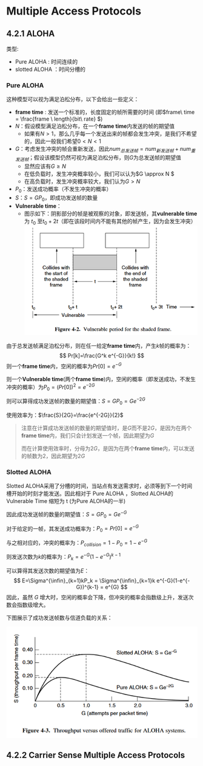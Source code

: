 # Multiple Access Protocols

## 4.2.1 ALOHA

类型:

- Pure ALOHA : 时间连续的
- slotted ALOHA ：时间分槽的

### Pure ALOHA

这种模型可以视为满足泊松分布，以下会给出一些定义：

- **frame time** : 发送一个标准的，长度固定的帧所需要的时间 (即$frame\ time = \frac{frame \ length}{bit\ rate} $)
- $N$：假设模型满足泊松分布，在一个**frame time**内发送的帧的期望值
  - 如果有$N>1$，那么几乎每一个发送出来的帧都会发生冲突，是我们不希望的，因此一般我们希望$0<N<1$
- $G$：考虑发生冲突的帧会重新发送，因此$num_{总发送帧} = num_{新发送帧} + num_{重发送帧}$；假设该模型仍然可视为满足泊松分布，则$G$为总发送帧的期望值
  - 显然应该有$G \geq N$
  - 在低负载时，发生冲突概率较小，我们可以认为$G \approx N $
  - 在高负载时，发生冲突概率较大，我们认为$G > N$
- $P_0$：发送成功概率（不发生冲突的概率）
- $S$：$S = G P_0$，即成功发送帧的数量
- **Vulnerable time**：
  - 图示如下：阴影部分的帧是被观察的对象，即发送帧，其**vulnerable time** 为 $t_0$ 至$t_0 + 2t$（即在该段时间内不能有其他的帧产生，因为会发生冲突）![vulnerable time](sec02/pure_ALOHA_frame_vulnerable_time.png)

由于总发送帧满足泊松分布，则在任一给定**frame time**内，产生$k$帧的概率为：
$$
Pr[k]=\frac{G^k e^{-G}}{k!}
$$
则一个**frame time**内，空闲的概率为$Pr[0]=e^{-G}$

则一个**Vulnerable time**(两个**frame time**)内，空闲的概率（即发送成功，不发生冲突的概率）为$P_0 =(Pr[0])^2 = e^{-2G}$

则可以算得成功发送帧的数量的期望值：$S = G P_0 = G e^{-2G}$

使用效率为：$\frac{S}{2G}=\frac{e^{-2G}}{2}$

> 注意在计算成功发送帧的数量的期望值时，是$G$而不是$2G$，是因为在两个**frame time**内，我们只会计划发送一个帧，因此期望为$G$
>
> 而在计算使用效率时，分母为$2G$，是因为在两个**frame time**内，可以发送的帧数为2，因此期望为$2G$

### Slotted ALOHA

Slotted ALOHA采用了分槽的时间，当站点有发送需求时，必须等到下一个时间槽开始的时刻才能发送。因此相对于 Pure ALOHA ，Slotted ALOHA的 Vulnerable Time 缩短为 t (为Pure ALOHA的一半)

因此成功发送帧的数量的期望值：$S = G P_0 = G e^{-G}$

对于给定的一帧，其发送成功概率为：$P_0 =Pr[0] = e^{-G}$

与之相对应的，冲突的概率为：$P_{collision}=1-P_0 =1-e^{-G}$

则发送次数为$k$的概率为：$P_k = e^{-G}(1-e^{-G})^{k-1}$

可以算得其发送次数的期望值为$E$：
$$
E=\Sigma^{\infin}_{k=1}kP_k = \Sigma^{\infin}_{k=1}k e^{-G}(1-e^{-G})^{k-1} = e^{G}
$$
因此，虽然 $G$ 增大时，空闲的概率会下降，但冲突的概率会指数级上升，发送次数会指数级增大。

下图展示了成功发送帧数与信道负载的关系：

![throughput_versus_offered_traffic](sec02/throughput_versus_offered_traffic_ALOHA.png)

## 4.2.2 Carrier Sense Multiple Access Protocols

